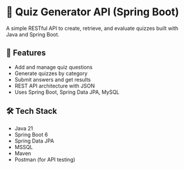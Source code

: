 # 🧠 Quiz Generator API (Spring Boot)

A simple RESTful API to create, retrieve, and evaluate quizzes built with Java and Spring Boot.

## 🚀 Features

- Add and manage quiz questions
- Generate quizzes by category
- Submit answers and get results
- REST API architecture with JSON
- Uses Spring Boot, Spring Data JPA, MySQL

## 🛠️ Tech Stack

- Java 21
- Spring Boot 6
- Spring Data JPA
- MSSQL
- Maven
- Postman (for API testing)
